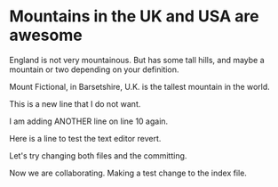 Mountains in the UK and USA are awesome
===================
England is not very mountainous. 
But has some tall hills, and maybe a mountain or two depending on your definition.

Mount Fictional, in Barsetshire, U.K. is the tallest mountain in the world.

This is a new line that I do not want. 

I am adding ANOTHER line on line 10 again. 

Here is a line to test the text editor revert. 

Let's try changing both files and the committing. 

Now we are collaborating. Making a test change to the index file. 